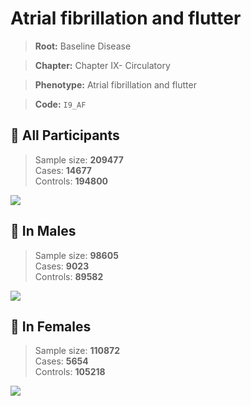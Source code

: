 # Atrial fibrillation and flutter

> **Root:** Baseline Disease  

> **Chapter:** Chapter IX- Circulatory  

> **Phenotype:** Atrial fibrillation and flutter  

> **Code:** `I9_AF`

## 🧪 All Participants  
> Sample size: **209477**  
> Cases: **14677**  
> Controls: **194800**
<img src="/Disease/Figures/ALL/Incidence/I9_AF.png"/>
<CsvTable src="/Disease/Data/ALL/Incidence/COX_I9_AF.csv" label="🔍 View full results" />

## 👨 In Males  
> Sample size: **98605**  
> Cases: **9023**  
> Controls: **89582**
<img src="/Disease/Figures/Male/Incidence/I9_AF.png"/>
<CsvTable src="/Disease/Data/Male/Incidence/COX_I9_AF.csv" label="🔍 View full results" />

## 👩 In Females  
> Sample size: **110872**  
> Cases: **5654**  
> Controls: **105218**
<img src="/Disease/Figures/Female/Incidence/I9_AF.png"/>
<CsvTable src="/Disease/Data/Female/Incidence/COX_I9_AF.csv" label="🔍 View full results" />

